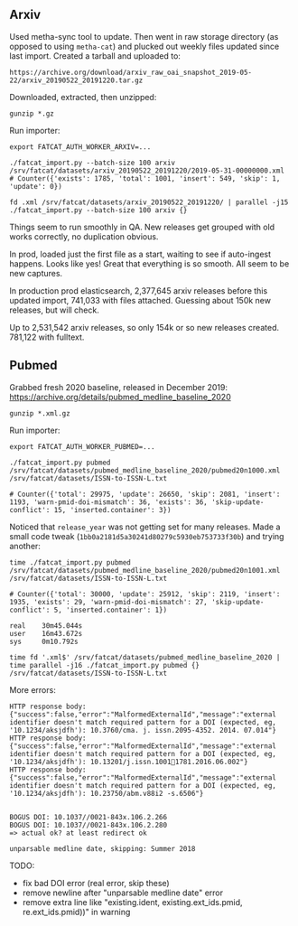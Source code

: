 
## Arxiv

Used metha-sync tool to update. Then went in raw storage directory (as opposed
to using `metha-cat`) and plucked out weekly files updated since last import.
Created a tarball and uploaded to:

    https://archive.org/download/arxiv_raw_oai_snapshot_2019-05-22/arxiv_20190522_20191220.tar.gz

Downloaded, extracted, then unzipped:

    gunzip *.gz

Run importer:

    export FATCAT_AUTH_WORKER_ARXIV=...

    ./fatcat_import.py --batch-size 100 arxiv /srv/fatcat/datasets/arxiv_20190522_20191220/2019-05-31-00000000.xml
    # Counter({'exists': 1785, 'total': 1001, 'insert': 549, 'skip': 1, 'update': 0})

    fd .xml /srv/fatcat/datasets/arxiv_20190522_20191220/ | parallel -j15 ./fatcat_import.py --batch-size 100 arxiv {}

Things seem to run smoothly in QA. New releases get grouped with old works
correctly, no duplication obvious.

In prod, loaded just the first file as a start, waiting to see if auto-ingest
happens. Looks like yes! Great that everything is so smooth. All seem to be new
captures.

In production prod elasticsearch, 2,377,645 arxiv releases before this
updated import, 741,033 with files attached. Guessing about 150k new releases,
but will check.

Up to 2,531,542 arxiv releases, so only 154k or so new releases created.
781,122 with fulltext.

## Pubmed

Grabbed fresh 2020 baseline, released in December 2019: <https://archive.org/details/pubmed_medline_baseline_2020>

    gunzip *.xml.gz

Run importer:

    export FATCAT_AUTH_WORKER_PUBMED=...

    ./fatcat_import.py pubmed /srv/fatcat/datasets/pubmed_medline_baseline_2020/pubmed20n1000.xml /srv/fatcat/datasets/ISSN-to-ISSN-L.txt

    # Counter({'total': 29975, 'update': 26650, 'skip': 2081, 'insert': 1193, 'warn-pmid-doi-mismatch': 36, 'exists': 36, 'skip-update-conflict': 15, 'inserted.container': 3})

Noticed that `release_year` was not getting set for many releases. Made a small
code tweak (`1bb0a2181d5a30241d80279c5930eb753733f30b`) and trying another:

    time ./fatcat_import.py pubmed /srv/fatcat/datasets/pubmed_medline_baseline_2020/pubmed20n1001.xml /srv/fatcat/datasets/ISSN-to-ISSN-L.txt

    # Counter({'total': 30000, 'update': 25912, 'skip': 2119, 'insert': 1935, 'exists': 29, 'warn-pmid-doi-mismatch': 27, 'skip-update-conflict': 5, 'inserted.container': 1})

    real    30m45.044s
    user    16m43.672s
    sys     0m10.792s

    time fd '.xml$' /srv/fatcat/datasets/pubmed_medline_baseline_2020 | time parallel -j16 ./fatcat_import.py pubmed {} /srv/fatcat/datasets/ISSN-to-ISSN-L.txt

More errors:

    HTTP response body: {"success":false,"error":"MalformedExternalId","message":"external identifier doesn't match required pattern for a DOI (expected, eg, '10.1234/aksjdfh'): 10.3760/cma. j. issn.2095-4352. 2014. 07.014"}
    HTTP response body: {"success":false,"error":"MalformedExternalId","message":"external identifier doesn't match required pattern for a DOI (expected, eg, '10.1234/aksjdfh'): 10.13201/j.issn.10011781.2016.06.002"}
    HTTP response body: {"success":false,"error":"MalformedExternalId","message":"external identifier doesn't match required pattern for a DOI (expected, eg, '10.1234/aksjdfh'): 10.23750/abm.v88i2 -s.6506"}


    BOGUS DOI: 10.1037//0021-843x.106.2.266
    BOGUS DOI: 10.1037//0021-843x.106.2.280
    => actual ok? at least redirect ok

    unparsable medline date, skipping: Summer 2018

TODO:
- fix bad DOI error (real error, skip these)
- remove newline after "unparsable medline date" error
- remove extra line like "existing.ident, existing.ext_ids.pmid, re.ext_ids.pmid))" in warning

